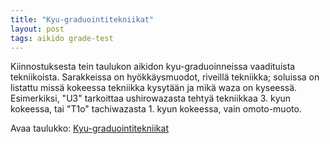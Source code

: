 ```yaml
---
title: "Kyu-graduointitekniikat"
layout: post
tags: aikido grade-test
---
```

Kiinnostuksesta tein taulukon aikidon kyu-graduoinneissa vaadituista tekniikoista. Sarakkeissa on hyökkäysmuodot, riveillä tekniikka; soluissa on listattu missä kokeessa tekniikka kysytään ja mikä waza on kyseessä. Esimerkiksi, "U3" tarkoittaa ushirowazasta tehtyä tekniikkaa 3. kyun kokeessa, tai "T1o" tachiwazasta 1. kyun kokeessa, vain omoto-muoto.

Avaa taulukko: <a href='http://www.elovirta.com/wp-content/uploads/2009/04/aikido-kyu5.html'>Kyu-graduointitekniikat</a>

